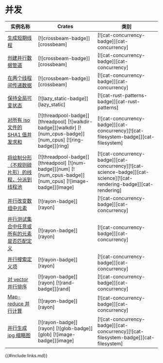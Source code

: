 # 并发

<!--
> [concurrency.md](https://github.com/rust-lang-nursery/rust-cookbook/blob/master/src/concurrency.md)
> <br />
> commit 3c32c84475a2d99aa1d1b2d5d2e480aeada47293 - 2020.06.07
-->

| 实例名称 | Crates | 类别 |
|--------|--------|------------|
| [生成短期线程][ex-crossbeam-spawn] | [![crossbeam-badge]][crossbeam] | [![cat-concurrency-badge]][cat-concurrency] |
| [创建并行数据管道][ex-crossbeam-pipeline] | [![crossbeam-badge]][crossbeam] | [![cat-concurrency-badge]][cat-concurrency] |
| [在两个线程间传递数据][ex-crossbeam-spsc] | [![crossbeam-badge]][crossbeam] | [![cat-concurrency-badge]][cat-concurrency] |
| [保持全局可变状态][ex-global-mut-state] | [![lazy_static-badge]][lazy_static] | [![cat-rust-patterns-badge]][cat-rust-patterns] |
| [对所有 iso 文件的 SHA1 值并发求和][ex-threadpool-walk]  | [![threadpool-badge]][threadpool] [![walkdir-badge]][walkdir] [![num_cpus-badge]][num_cpus] [![ring-badge]][ring] | [![cat-concurrency-badge]][cat-concurrency][![cat-filesystem-badge]][cat-filesystem] |
| [将绘制分形（不规则碎片形）的线程，分派到线程池][ex-threadpool-fractal] | [![threadpool-badge]][threadpool] [![num-badge]][num] [![num_cpus-badge]][num_cpus] [![image-badge]][image] | [![cat-concurrency-badge]][cat-concurrency][![cat-science-badge]][cat-science][![cat-rendering-badge]][cat-rendering] |
| [并行改变数组中元素][ex-rayon-iter-mut] | [![rayon-badge]][rayon] | [![cat-concurrency-badge]][cat-concurrency] |
| [并行测试集合中任意或所有的元素是否匹配定义][ex-rayon-any-all] | [![rayon-badge]][rayon] | [![cat-concurrency-badge]][cat-concurrency] |
| [并行搜索定义项][ex-rayon-parallel-search] | [![rayon-badge]][rayon] | [![cat-concurrency-badge]][cat-concurrency] |
| [对 vector 并行排序][ex-rayon-parallel-sort] | [![rayon-badge]][rayon] [![rand-badge]][rand] | [![cat-concurrency-badge]][cat-concurrency] |
| [Map-reduce 并行计算][ex-rayon-map-reduce] | [![rayon-badge]][rayon] | [![cat-concurrency-badge]][cat-concurrency] |
| [并行生成 jpg 缩略图][ex-rayon-thumbnails] | [![rayon-badge]][rayon] [![glob-badge]][glob] [![image-badge]][image] | [![cat-concurrency-badge]][cat-concurrency][![cat-filesystem-badge]][cat-filesystem] |


[ex-crossbeam-spawn]: concurrency/threads.md#spawn-a-short-lived-thread
[ex-crossbeam-pipeline]: concurrency/threads.md#create-a-parallel-pipeline
[ex-crossbeam-spsc]: concurrency/threads.md#pass-data-between-two-threads
[ex-global-mut-state]: concurrency/threads.md#maintain-global-mutable-state
[ex-threadpool-walk]: concurrency/threads.md#calculate-sha256-sum-of-iso-files-concurrently
[ex-threadpool-fractal]: concurrency/threads.md#draw-fractal-dispatching-work-to-a-thread-pool
[ex-rayon-iter-mut]: concurrency/parallel.md#mutate-the-elements-of-an-array-in-parallel
[ex-rayon-any-all]: concurrency/parallel.md#test-in-parallel-if-any-or-all-elements-of-a-collection-match-a-given-predicate
[ex-rayon-parallel-search]: concurrency/parallel.md#search-items-using-given-predicate-in-parallel
[ex-rayon-parallel-sort]: concurrency/parallel.md#sort-a-vector-in-parallel
[ex-rayon-map-reduce]: concurrency/parallel.md#map-reduce-in-parallel
[ex-rayon-thumbnails]: concurrency/parallel.md#generate-jpg-thumbnails-in-parallel

{{#include links.md}}
